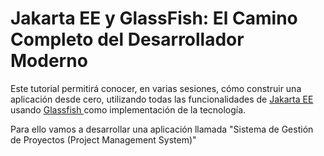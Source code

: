 # Jakarta EE y GlassFish: El Camino Completo del Desarrollador Moderno

Este tutorial permitirá conocer, en varias sesiones, cómo construir una aplicación desde cero, utilizando todas las funcionalidades de [Jakarta EE](https://jakarta.ee/) usando [Glassfish ](https://glassfish.org/)como implementación de la tecnología.

Para ello vamos a desarrollar una aplicación llamada "Sistema de Gestión de Proyectos (Project Management System)"

